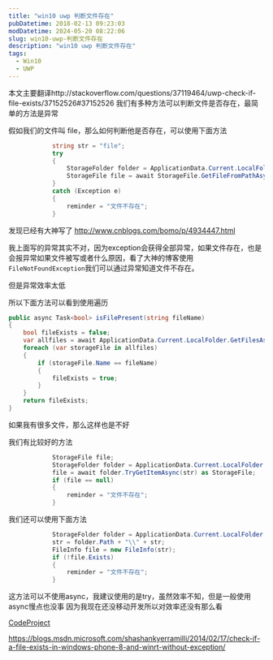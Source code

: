 ```yaml
---
title: "win10 uwp 判断文件存在"
pubDatetime: 2018-02-13 09:23:03
modDatetime: 2024-05-20 08:22:06
slug: win10-uwp-判断文件存在
description: "win10 uwp 判断文件存在"
tags:
  - Win10
  - UWP
---
```





本文主要翻译http://stackoverflow.com/questions/37119464/uwp-check-if-file-exists/37152526#37152526
我们有多种方法可以判断文件是否存在，最简单的方法是异常

<!--more-->


<!-- CreateTime:2018/2/13 17:23:03 -->


<div id="toc"></div>

假如我们的文件叫 file，那么如何判断他是否存在，可以使用下面方法

```csharp
            string str = "file";
            try
            {
                StorageFolder folder = ApplicationData.Current.LocalFolder;
                StorageFile file = await StorageFile.GetFileFromPathAsync(folder.Path + "\\" + str);
            }
            catch (Exception e)
            {
                reminder = "文件不存在";
            }
```

发现已经有大神写了 http://www.cnblogs.com/bomo/p/4934447.html

我上面写的异常其实不对，因为exception会获得全部异常，如果文件存在，也是会报异常如果文件被写或者什么原因，看了大神的博客使用`FileNotFoundException`我们可以通过异常知道文件不存在。

但是异常效率太低

所以下面方法可以看到使用遍历

```csharp
public async Task<bool> isFilePresent(string fileName)
{ 
    bool fileExists = false;
    var allfiles = await ApplicationData.Current.LocalFolder.GetFilesAsync();
    foreach (var storageFile in allfiles)
    {
        if (storageFile.Name == fileName)
        {
            fileExists = true;
        }
    }
    return fileExists;
}
```

如果我有很多文件，那么这样也是不好

我们有比较好的方法

```csharp
            StorageFile file;
            StorageFolder folder = ApplicationData.Current.LocalFolder;
            file = await folder.TryGetItemAsync(str) as StorageFile;
            if (file == null)
            {
                reminder = "文件不存在";
            }
```

我们还可以使用下面方法

```csharp
            StorageFolder folder = ApplicationData.Current.LocalFolder;
            str = folder.Path + "\\" + str;
            FileInfo file = new FileInfo(str);
            if (!file.Exists)
            {
                reminder = "文件不存在";
            }
```

这方法可以不使用async，我建议使用的是try，虽然效率不知，但是一般使用async慢点也没事 因为我现在还没移动开发所以对效率还没有那么看

<a href="http://www.codeproject.com/script/Articles/BlogFeedList.aspx?amid=12520573" rel="tag">CodeProject</a>

https://blogs.msdn.microsoft.com/shashankyerramilli/2014/02/17/check-if-a-file-exists-in-windows-phone-8-and-winrt-without-exception/


